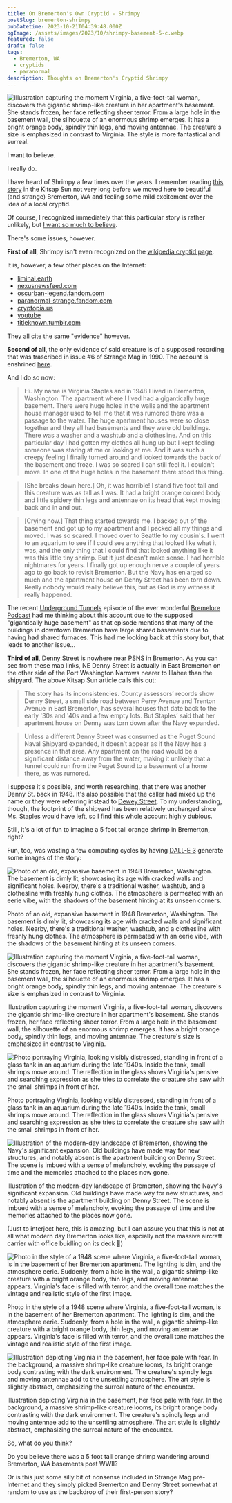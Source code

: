 ```yaml
---
title: On Bremerton's Own Cryptid - Shrimpy
postSlug: bremerton-shrimpy
pubDatetime: 2023-10-21T04:39:48.000Z
ogImage: /assets/images/2023/10/shrimpy-basement-5-c.webp
featured: false
draft: false
tags:
  - Bremerton, WA
  - cryptids
  - paranormal
description: Thoughts on Bremerton's Cryptid Shrimpy
---
```


![Illustration capturing the moment Virginia, a five-foot-tall woman, discovers the gigantic shrimp-like creature in her apartment's basement. She stands frozen, her face reflecting sheer terror. From a large hole in the basement wall, the silhouette of an enormous shrimp emerges. It has a bright orange body, spindly thin legs, and moving antennae. The creature's size is emphasized in contrast to Virginia. The style is more fantastical and surreal.](../../assets/images/2023/10/shrimpy-basement-5-c.webp)

I want to believe.

I really do.

I have heard of Shrimpy a few times over the years. I remember reading [this story](https://www.kitsapsun.com/story/news/local/2019/06/20/giant-shrimp-laundry-room-tale-bremertons-own-cryptid/1513680001/) in the Kitsap Sun not very long before we moved here to beautiful (and strange) Bremerton, WA and feeling some mild excitement over the idea of a local cryptid.

Of course, I recognized immediately that this particular story is rather unlikely, but [I want so much to believe](https://knowyourmeme.com/photos/283229-i-want-to-believe).

There's some issues, however.

**First of all**, Shrimpy isn't even recognized on the [wikipedia cryptid page](https://en.wikipedia.org/wiki/List_of_cryptids).

It is, however, a few other places on the Internet:

- [liminal.earth](https://liminal.earth/2019/02/27/giant-shrimp-in-the-laundry-room-the-beast-from-bremerton/)
- [nexusnewsfeed.com](https://nexusnewsfeed.com/article/unexplained/giant-shrimp-in-the-laundry-room/)
- [oscurban-legend.fandom.com](https://obscurban-legend.fandom.com/wiki/Giant_Shrimp_in_the_Laundry_Room)
- [paranormal-strange.fandom.com](https://paranormal-strange.fandom.com/wiki/Bremerton_Giant_Shrimp)
- [cryptopia.us](https://www.cryptopia.us/site/2018/09/bremerton-monstrosity-washington-usa/)
- [youtube](https://www.youtube.com/watch?v=m6qkw90CK3M)
- [titleknown.tumblr.com](https://titleknown.tumblr.com/post/154879768233/hi-my-name-is-virginia-staples-and-in-1948-i)

They all cite the same "evidence" however.

**Second of all**, the only evidence of said creature is of a supposed recording that was trascribed in issue #6 of Strange Mag in 1990. The account is enshrined [here](http://www.strangemag.com/firstperson.html#giantshrimp).

And I do so now:

> Hi. My name is Virginia Staples and in 1948 I lived in Bremerton, Washington. The apartment where I lived had a gigantically huge basement. There were huge holes in the walls and the apartment house manager used to tell me that it was rumored there was a passage to the water. The huge apartment houses were so close together and they all had basements and they were old buildings. There was a washer and a washtub and a clothesline. And on this particular day I had gotten my clothes all hung up but I kept feeling someone was staring at me or looking at me. And it was such a creepy feeling I finally turned around and looked towards the back of the basement and froze. I was so scared I can still feel it. I couldn't move. In one of the huge holes in the basement there stood this thing.

> [She breaks down here.] Oh, it was horrible! I stand five foot tall and this creature was as tall as I was. It had a bright orange colored body and little spidery thin legs and antennae on its head that kept moving back and in and out.

> [Crying now.] That thing started towards me. I backed out of the basement and got up to my apartment and I packed all my things and moved. I was so scared. I moved over to Seattle to my cousin's. I went to an aquarium to see if I could see anything that looked like what it was, and the only thing that I could find that looked anything like it was this little tiny shrimp. But it just doesn't make sense. I had horrible nightmares for years. I finally got up enough nerve a couple of years ago to go back to revisit Bremerton. But the Navy has enlarged so much and the apartment house on Denny Street has been torn down. Really nobody would really believe this, but as God is my witness it really happened.

The recent [Underground Tunnels](https://www.bremelore.wtf/extras/underground-tunnels) episode of the ever wonderful [Bremelore Podcast](https://anchor.fm/bremelore) had me thinking about this account due to the supposed "gigantically huge basement" as that episode mentions that many of the buildings in downtown Bremerton have large shared basements due to having had shared furnaces. This had me looking back at this story but, that leads to another issue...

**Third of all**, [Denny Street](https://www.openstreetmap.org/way/5916521) is nowhere near [PSNS](https://www.openstreetmap.org/relation/414855) in Bremerton. As you can see from these map links, NE Denny Street is actually in East Bremerton on the other side of the Port Washington Narrows nearer to Illahee than the shipyard. The above Kitsap Sun article calls this out:

> The story has its inconsistencies. County assessors’ records show Denny Street, a small side road between Perry Avenue and Trenton Avenue in East Bremerton, has several houses that date back to the early '30s and '40s and a few empty lots. But Staples’ said that her apartment house on Denny was torn down after the Navy expanded.

> Unless a different Denny Street was consumed as the Puget Sound Naval Shipyard expanded, it doesn’t appear as if the Navy has a presence in that area. Any apartment on the road would be a significant distance away from the water, making it unlikely that a tunnel could run from the Puget Sound to a basement of a home there, as was rumored.

I suppose it's possible, and worth researching, that there was another Denny St. back in 1948. It's also possible that the caller had mixed up the name or they were referring instead to [Dewey Street](https://www.openstreetmap.org/way/5918946). To my understanding, though, the footprint of the shipyard has been relatively unchanged since Ms. Staples would have left, so I find this whole account highly dubious.

Still, it's a lot of fun to imagine a 5 foot tall orange shrimp in Bremerton, right?

Fun, too, was wasting a few computing cycles by having [DALL-E 3](https://openai.com/dall-e-3) generate some images of the story:

![Photo of an old, expansive basement in 1948 Bremerton, Washington. The basement is dimly lit, showcasing its age with cracked walls and significant holes. Nearby, there's a traditional washer, washtub, and a clothesline with freshly hung clothes. The atmosphere is permeated with an eerie vibe, with the shadows of the basement hinting at its unseen corners.](../../assets/images/2023/10/shrimpy-basement-1-c.webp)

<p class="text-xs text-justify">Photo of an old, expansive basement in 1948 Bremerton, Washington. The basement is dimly lit, showcasing its age with cracked walls and significant holes. Nearby, there's a traditional washer, washtub, and a clothesline with freshly hung clothes. The atmosphere is permeated with an eerie vibe, with the shadows of the basement hinting at its unseen corners.</p>

![Illustration capturing the moment Virginia, a five-foot-tall woman, discovers the gigantic shrimp-like creature in her apartment's basement. She stands frozen, her face reflecting sheer terror. From a large hole in the basement wall, the silhouette of an enormous shrimp emerges. It has a bright orange body, spindly thin legs, and moving antennae. The creature's size is emphasized in contrast to Virginia.](../../assets/images/2023/10/shrimpy-basement-2-c.webp)

<p class="text-xs text-justify">Illustration capturing the moment Virginia, a five-foot-tall woman, discovers the gigantic shrimp-like creature in her apartment's basement. She stands frozen, her face reflecting sheer terror. From a large hole in the basement wall, the silhouette of an enormous shrimp emerges. It has a bright orange body, spindly thin legs, and moving antennae. The creature's size is emphasized in contrast to Virginia.</p>

![Photo portraying Virginia, looking visibly distressed, standing in front of a glass tank in an aquarium during the late 1940s. Inside the tank, small shrimps move around. The reflection in the glass shows Virginia's pensive and searching expression as she tries to correlate the creature she saw with the small shrimps in front of her.](../../assets/images/2023/10/shrimpy-basement-3-c.webp)

<p class="text-xs text-justify">Photo portraying Virginia, looking visibly distressed, standing in front of a glass tank in an aquarium during the late 1940s. Inside the tank, small shrimps move around. The reflection in the glass shows Virginia's pensive and searching expression as she tries to correlate the creature she saw with the small shrimps in front of her.</p>

![Illustration of the modern-day landscape of Bremerton, showing the Navy's significant expansion. Old buildings have made way for new structures, and notably absent is the apartment building on Denny Street. The scene is imbued with a sense of melancholy, evoking the passage of time and the memories attached to the places now gone.](../../assets/images/2023/10/shrimpy-basement-4-c.webp)

<p class="text-xs">Illustration of the modern-day landscape of Bremerton, showing the Navy's significant expansion. Old buildings have made way for new structures, and notably absent is the apartment building on Denny Street. The scene is imbued with a sense of melancholy, evoking the passage of time and the memories attached to the places now gone.</p>

(Just to interject here, this is amazing, but I can assure you that this is not at all what modern day Bremerton looks like, espcially not the massive aircraft carrier with office buidling on its deck 🤣)

![Photo in the style of a 1948 scene where Virginia, a five-foot-tall woman, is in the basement of her Bremerton apartment. The lighting is dim, and the atmosphere eerie. Suddenly, from a hole in the wall, a gigantic shrimp-like creature with a bright orange body, thin legs, and moving antennae appears. Virginia's face is filled with terror, and the overall tone matches the vintage and realistic style of the first image.](../../assets/images/2023/10/shrimpy-basement-6-c.webp)

<p class="text-xs text-justify">Photo in the style of a 1948 scene where Virginia, a five-foot-tall woman, is in the basement of her Bremerton apartment. The lighting is dim, and the atmosphere eerie. Suddenly, from a hole in the wall, a gigantic shrimp-like creature with a bright orange body, thin legs, and moving antennae appears. Virginia's face is filled with terror, and the overall tone matches the vintage and realistic style of the first image.</p>

![Illustration depicting Virginia in the basement, her face pale with fear. In the background, a massive shrimp-like creature looms, its bright orange body contrasting with the dark environment. The creature's spindly legs and moving antennae add to the unsettling atmosphere. The art style is slightly abstract, emphasizing the surreal nature of the encounter.](../../assets/images/2023/10/shrimpy-basement-7-c.webp)

<p class="text-xs text-justify">Illustration depicting Virginia in the basement, her face pale with fear. In the background, a massive shrimp-like creature looms, its bright orange body contrasting with the dark environment. The creature's spindly legs and moving antennae add to the unsettling atmosphere. The art style is slightly abstract, emphasizing the surreal nature of the encounter.</p>

So, what do you think?

Do you believe there was a 5 foot tall orange shrimp wandering around Bremerton, WA basements post WWII?

Or is this just some silly bit of nonsense included in Strange Mag pre-Internet and they simply picked Bremerton and Denny Street somewhat at random to use as the backdrop of their first-person story?
